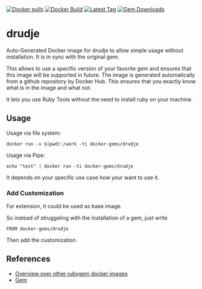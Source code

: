 [![Docker pulls](https://img.shields.io/docker/pulls/rubygem/drudje.svg)](https://hub.docker.com/r/rubygem/drudje/)
[![Docker Build](https://img.shields.io/docker/automated/rubygem/drudje.svg)](https://hub.docker.com/r/rubygem/drudje/)
[![Latest Tag](https://img.shields.io/github/tag/docker-rubygem/drudje.svg)](https://hub.docker.com/r/rubygem/drudje/)
[![Gem Downloads](https://img.shields.io/gem/dt/drudje.svg)](https://rubygems.org/gems/drudje/)
# drudje

Auto-Generated Docker image for drudje to allow simple usage without installation.
It is in sync with the original gem.

This allows to use a specific version of your favorite gem and ensures that this image will be supported in future.
The image is generated automatically from a github repository by Docker Hub.
This ensures that you exactly know what is in the image and what not.

It lets you use Ruby Tools without the need to install ruby on your machine.

## Usage

Usage via file system:

`docker run -v $(pwd):/work -ti docker-gems/drudje`

Usage via Pipe:

`echo "test" | docker run -ti docker-gems/drudje`

It depends on your specific use case how your want to use it.

### Add Customization

For extension, it could be used as base image.

So instead of struggeling with the installation of a gem, just write

`FROM docker-gems/drudje`

Then add the customization.

## References

 - [Overview over other rubygem docker images](https://github.com/thinkbot/docker-rubygem)
 - [Gem](https://rubygems.org/gems/drudje/)
